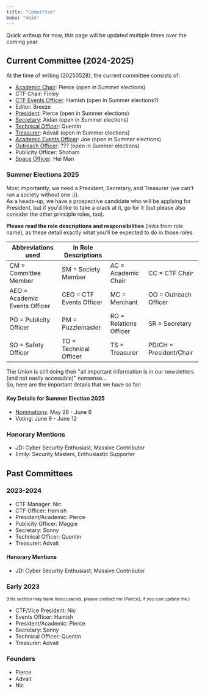 ```yaml
---
title: "Committee"
menu: "main"
---
```


Quick writeup for now, this page will be updated multiple times over the coming year.

<!-- Would like to redo this page using partials and stuff, similar to how the events page is done -->

## Current Committee (2024-2025)

At the time of writing (20250528), the current committee consists of:

- [Academic Chair](https://accidental-crepe-70c.notion.site/academic-chair-role-description): Pierce (open in Summer elections)
- CTF Chair: Finley
- [CTF Events Officer](https://accidental-crepe-70c.notion.site/ctf-events-officer-role-description): Hamish (open in Summer elections?)
- Editor: Breeze
- [President](https://accidental-crepe-70c.notion.site/president-role-description): Pierce (open in Summer elections)
- [Secretary](https://accidental-crepe-70c.notion.site/secretary-role-description): Aidan (open in Summer elections)
- [Technical Officer](https://accidental-crepe-70c.notion.site/tech-officer-role-description): Quentin
- [Treasurer](https://accidental-crepe-70c.notion.site/treasurer-role-description): Advait (open in Summer elections)
- [Academic Events Officer](https://accidental-crepe-70c.notion.site/academic-events-officer-role-description): Joe (open in Summer elections)
- [Outreach Officer](https://accidental-crepe-70c.notion.site/outreach-officer-role-description): ??? (open in Summer elections)
- Publicity Officer: Shoham
- [Space Officer](https://accidental-crepe-70c.notion.site/space-officer-role-description): Hei Man

### Summer Elections 2025

Most importantly, we need a President, Secretary, and Treasurer (we can't run a society without one :}).\
As a heads-up, we have a prospective candidate who will be applying for President, but if you'd like to take a crack at it, go for it (but please also consider the other principle roles, too).

**Please read the role descriptions and responsibilities** (links from role name), as these detail exactly what you'll be expected to do in those roles.

| Abbreviations used | in Role Descriptions | | |
| --- | --- | --- | --- |
| CM = Committee Member | SM = Society Member | AC = Academic Chair | CC = CTF Chair |
| AEO = Academic Events Officer | CEO = CTF Events Officer | MC = Merchant | OO = Outreach Officer |
| PO = Publicity Officer | PM = Puzzlemaster | RO = Relations Officer | SR = Secretary |
| SO = Safety Officer | TO = Technical Officer | TS = Treasurer | PD/CH = President/Chair |

The Union is still doing their "all important information is in our newsletters (and not easily accessible)" nonsense...\
So, here are the important details that we have so far:

#### Key Details for Summer Election 2025

- [Nominations](https://vote.union.ic.ac.uk/stand.php): May 28 - June 6
- Voting: June 9 - June 12

### Honorary Mentions

- JD: Cyber Security Enthusiast, Massive Contributor
- Emily: Security Masters, Enthusiastic Supporter

## Past Committees

<!--
### 2024-2025

- Academic Chair: Pierce
- Academic Events Officer: Pierce (Joe from Summer Term)
- CTF Events Officer: Hamish
- Editor: Breeze
- President: Pierce
- Secretary: Aidan
- Technical Officer: Quentin
- Treasurer: Advait
- CTF Chair: Quentin (Finley from Summer Term)
- Outreach Officer: ??? (filled by Pierce)
- Publicity Officer: ??? (filled by Pierce)
- Space Officer: ??? (filled by Pierce)

#### Honorary Mentions

- JD: Cyber Security Enthusiast, Massive Contributor
- Emily: Security Masters, Enthusiastic Supporter

<!-- Have I put myself in here a bit too many times? Maybe I should just remove the roles that I filled in for from here?
-->

### 2023-2024

- CTF Manager: Nic
- CTF Officer: Hamish
- President/Academic: Pierce
- Publicity Officer: Maggie
- Secretary: Sonny
- Technical Officer: Quentin
- Treasurer: Advait

#### Honorary Mentions

- JD: Cyber Security Enthusiast, Massive Contributor

### Early 2023

<small>(this section may have inaccuracies, please contact me (Pierce), if you can update me.)</small>

- CTF/Vice President: Nic
- Events Officer: Hamish
- President/Academic: Pierce
- Secretary: Sonny
- Technical Officer: Quentin
- Treasurer: Advait

### Founders

- Pierce
- Advait
- Nic
